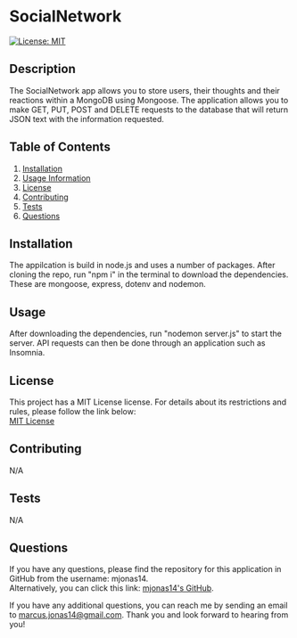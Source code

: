 # SocialNetwork

  [![License: MIT](https://img.shields.io/badge/License-MIT-yellow.svg)](https://opensource.org/licenses/MIT)

  ## Description
  The SocialNetwork app allows you to store users, their thoughts and their reactions within a MongoDB using Mongoose. The application allows you to make GET, PUT, POST and DELETE requests to the database that will return JSON text with the information requested. 
  
  ## Table of Contents
  1. [Installation](#installation)
  2. [Usage Information](#usage)
  3. [License](#license)
  4. [Contributing](#contributing)
  5. [Tests](#tests)
  6. [Questions](#questions)

  ## Installation
  The appilcation is build in node.js and uses a number of packages. After cloning the repo, run "npm i" in the terminal to download the dependencies. These are mongoose, express, dotenv and nodemon.

  ## Usage
  After downloading the dependencies, run "nodemon server.js" to start the server. API requests can then be done through an application such as Insomnia.

  ## License
  This project has a MIT License license. For details about its restrictions and rules, please follow the link below:  
    [MIT License](https://opensource.org/licenses/MIT)  
    

  ## Contributing
  N/A

  ## Tests
  N/A

  ## Questions
  If you have any questions, please find the repository for this application in GitHub from the username: mjonas14.  
  Alternatively, you can click this link: [mjonas14's GitHub](https://github.com/mjonas14).

  If you have any additional questions, you can reach me by sending an email to marcus.jonas14@gmail.com. Thank you and look forward to hearing from you! 
